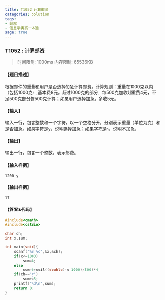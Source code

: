 ```yaml
---
title: T1052 计算邮资
categories: Solution
tags:
- 题解
- 信息学奥赛一本通
sage: true
---
```


### T1052 : 计算邮资

> 时间限制: $1000 \text{ms}$ 内存限制: $65536 \text{KB}$

<!-- more -->

#### 【题目描述】

根据邮件的重量和用户是否选择加急计算邮费。计算规则：重量在$1000$克以内（包括$1000$克）,基本费$8$元。超过$1000$克的部分，每$500$克加收超重费$4$元，不足$500$克部分按$500$克计算；如果用户选择加急，多收$5$元。

#### 【输入】

输入一行，包含整数和一个字符，以一个空格分开，分别表示重量（单位为克）和是否加急。如果字符是`y`，说明选择加急；如果字符是`n`，说明不加急。

#### 【输出】

输出一行，包含一个整数，表示邮费。

#### 【输入样例】

```
1200 y
```

#### 【输出样例】

```
17
```

#### 【答案&代码】

```cpp
#include<cmath>
#include<cstdio>

char ch;
int x,sum;

int main(void){
    scanf("%d %c",&x,&ch);
    if(x<=1000)
        sum=8;
    else
        sum=8+ceil((double)(x-1000)/500)*4;
    if(ch=='y')
        sum+=5;
    printf("%d\n",sum);    
    return 0;
}
```

